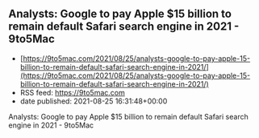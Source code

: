 ## Analysts: Google to pay Apple $15 billion to remain default Safari search engine in 2021 - 9to5Mac
 - [https://9to5mac.com/2021/08/25/analysts-google-to-pay-apple-15-billion-to-remain-default-safari-search-engine-in-2021/](https://9to5mac.com/2021/08/25/analysts-google-to-pay-apple-15-billion-to-remain-default-safari-search-engine-in-2021/)
 - RSS feed: https://9to5mac.com
 - date published: 2021-08-25 16:31:48+00:00

Analysts: Google to pay Apple $15 billion to remain default Safari search engine in 2021 - 9to5Mac

